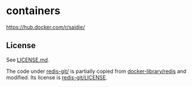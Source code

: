 # containers

https://hub.docker.com/r/saidie/

## License

See [LICENSE.md](https://github.com/saidie/containers/blob/master/LICENSE.md).

The code under [redis-git/](https://github.com/saidie/containers/tree/master/redis-git) is partially copied from [docker-library/redis](https://github.com/docker-library/redis) and modified. Its license is [redis-git/LICENSE](https://github.com/saidie/containers/blob/master/redis-git/LICENSE).

